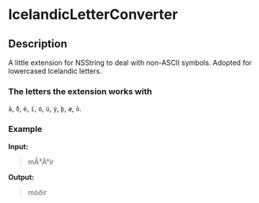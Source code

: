 # IcelandicLetterConverter

## Description
A little extension for NSString to deal with non-ASCII symbols. Adopted for lowercased Icelandic letters.

### The letters the extension works with
`á`, `ð`, `é`, `í`, `ó`, `ú`, `ý`, `þ`, `æ`, `ö`.

### Example
**Input:**
> mÃ³Ã°ir

**Output:**
> móðir